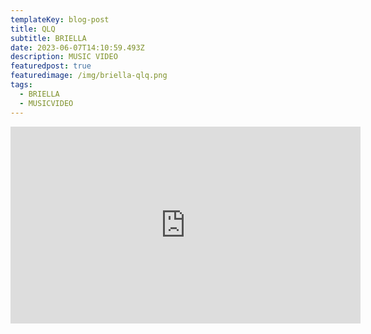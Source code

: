 ```yaml
---
templateKey: blog-post
title: QLQ
subtitle: BRIELLA
date: 2023-06-07T14:10:59.493Z
description: MUSIC VIDEO
featuredpost: true
featuredimage: /img/briella-qlq.png
tags:
  - BRIELLA
  - MUSICVIDEO
---
```

<iframe width="560" height="315" src="https://www.youtube.com/embed/RdE2Y8KUPDc" title="YouTube video player" frameborder="0" allow="accelerometer; autoplay; clipboard-write; encrypted-media; gyroscope; picture-in-picture; web-share" allowfullscreen></iframe>